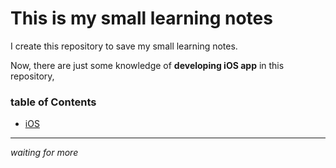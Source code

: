 # This is my small learning notes

I create this repository to save my small learning notes.

Now, there are just some knowledge of **developing iOS app** in this repository, 

### table of Contents

* [iOS](https://github.com/lcyfrank/MyLearningNotes/blob/master/iOS/iOS%20%E7%9F%A5%E8%AF%86%E9%9B%86.md) 


---

*waiting for more*
